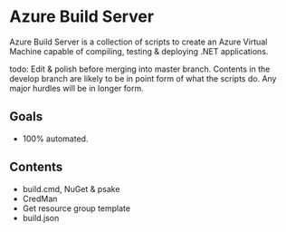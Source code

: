 # Azure Build Server

Azure Build Server is a collection of scripts to create an Azure Virtual Machine capable of compiling, testing & deploying .NET applications.

todo: Edit & polish before merging into master branch. Contents in the develop branch are likely to be in point form of what the scripts do. Any major hurdles will be in longer form.

## Goals

- 100% automated.

## Contents

- build.cmd, NuGet & psake  
- CredMan
- Get resource group template
- build.json